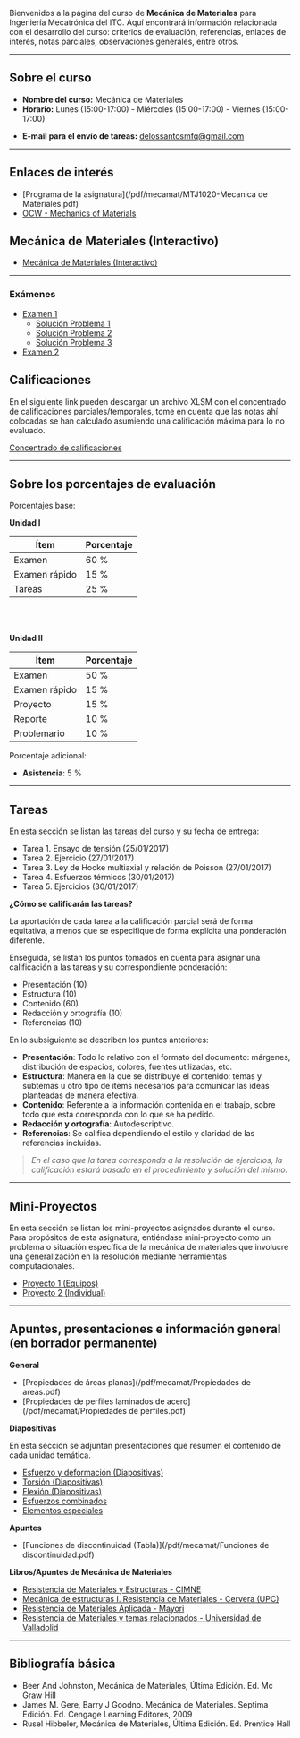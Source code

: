<!-- 
.. title: Mecánica de materiales
.. slug: mecanica-de-materiales
.. date: 2017-01-20 17:57:08 UTC-06:00
.. tags: mathjax, asignaturas,
.. category: 
.. link: 
.. description: 
.. type: text
-->


Bienvenidos a la página del curso de **Mecánica de Materiales** para Ingeniería Mecatrónica del ITC. 
Aquí encontrará información relacionada con el desarrollo del curso: criterios de evaluación, referencias, 
enlaces de interés, notas parciales, observaciones generales, entre otros.

---
## Sobre el curso

* **Nombre del curso:** Mecánica de Materiales
* **Horario:** Lunes (15:00-17:00) - Miércoles (15:00-17:00) - Viernes (15:00-17:00)
<!-- * **Profesor:** Pedro Jorge De Los Santos Lara -->
* **E-mail para el envío de tareas:** delossantosmfq@gmail.com


---

## Enlaces de interés

* [Programa de la asignatura](/pdf/mecamat/MTJ1020-Mecanica de Materiales.pdf)
* [OCW - Mechanics of Materials](https://ocw.mit.edu/courses/materials-science-and-engineering/3-11-mechanics-of-materials-fall-1999/index.htm)

## Mecánica de Materiales (Interactivo)

* [Mecánica de Materiales (Interactivo)](/MecMoviesILS/)

---

### Exámenes

* [Examen 1](/pdf/mecamat/EX01_MDM.pdf)
    - [Solución Problema 1](/pdf/mecamat/SOL_EX01_MDM_P1.pdf)
    - [Solución Problema 2](/pdf/mecamat/SOL_EX01_MDM_P2.pdf)
    - [Solución Problema 3](/pdf/mecamat/SOL_EX01_MDM_P3.pdf)
* [Examen 2](/pdf/mecamat/EX02_MDM.pdf)

## Calificaciones

En el siguiente link pueden descargar un archivo XLSM con el concentrado de calificaciones parciales/temporales, 
tome en cuenta que las notas ahí colocadas se han calculado asumiendo una calificación máxima para lo no evaluado.

[Concentrado de calificaciones](/xls/notas_mecamat_2017.xlsm)

---

## Sobre los porcentajes de evaluación

Porcentajes base: 

**Unidad I**

| **Ítem** | **Porcentaje** |
|----|----|
| Examen | 60 % |
| Examen rápido | 15 % |
| Tareas | 25 % |

<br>
<br>

**Unidad II**

| **Ítem** | **Porcentaje** |
|----|----|
| Examen | 50 % |
| Examen rápido | 15 % |
| Proyecto | 15 % |
| Reporte | 10 % |
| Problemario | 10 % |


Porcentaje adicional:

* **Asistencia**: 5 % 

---

## Tareas 

En esta sección se listan las tareas del curso y su fecha de entrega:

* Tarea 1. Ensayo de tensión (25/01/2017)
* Tarea 2. Ejercicio (27/01/2017)
* Tarea 3. Ley de Hooke multiaxial y relación de Poisson (27/01/2017)
* Tarea 4. Esfuerzos térmicos (30/01/2017)
* Tarea 5. Ejercicios (30/01/2017)

**¿Cómo se calificarán las tareas?**

La aportación de cada tarea a la calificación parcial será de forma equitativa, a menos que se especifique 
de forma explícita una ponderación diferente.

Enseguida, se listan los puntos tomados en cuenta para asignar una calificación a las tareas y su correspondiente 
ponderación: 

* Presentación (10)
* Estructura (10)
* Contenido (60)
* Redacción y ortografía (10)
* Referencias (10)

En lo subsiguiente se describen los puntos anteriores: 

* **Presentación**: Todo lo relativo con el formato del documento: márgenes, distribución de espacios, colores, fuentes utilizadas, etc.
* **Estructura**: Manera en la que se distribuye el contenido: temas y subtemas u otro tipo de ítems necesarios para comunicar las ideas planteadas de manera efectiva.
* **Contenido**: Referente a la información contenida en el trabajo, sobre todo que esta corresponda con lo que se ha pedido.
* **Redacción y ortografía**: Autodescriptivo.
* **Referencias**:  Se califica dependiendo el estilo y claridad de las referencias incluidas.

> *En el caso que la tarea corresponda a la resolución de ejercicios, la calificación estará basada en el procedimiento y solución del mismo.*


---

## Mini-Proyectos

En esta sección se listan los mini-proyectos asignados durante el curso. Para propósitos de esta asignatura, entiéndase mini-proyecto como 
un problema o situación específica de la mecánica de materiales que involucre una generalización en la resolución mediante herramientas 
computacionales.

* [Proyecto 1 (Equipos)](/pdf/mecamat/PROY01_MDM.pdf)
* [Proyecto 2 (Individual)](/pdf/mecamat/PROY02_MDM.pdf)


---

## Apuntes, presentaciones e información general (en borrador permanente)

**General**

* [Propiedades de áreas planas](/pdf/mecamat/Propiedades de areas.pdf)
* [Propiedades de perfiles laminados de acero](/pdf/mecamat/Propiedades de perfiles.pdf)

**Diapositivas**

En esta sección se adjuntan presentaciones que resumen el contenido de cada unidad temática.

* [Esfuerzo y deformación (Diapositivas)](/pdf/mecamat/p01_esfuerzo_deformacion.pdf)
* [Torsión (Diapositivas)](/pdf/mecamat/p02_torsion.pdf)
* [Flexión (Diapositivas)](/pdf/mecamat/p03_flexion.pdf)
* [Esfuerzos combinados](/pdf/mecamat/p04_esfuerzos_combinados.pdf)
* [Elementos especiales](/pdf/mecamat/p05_elementos_especiales.pdf)

**Apuntes**

* [Funciones de discontinuidad (Tabla)](/pdf/mecamat/Funciones de discontinuidad.pdf)

**Libros/Apuntes de Mecánica de Materiales**

* [Resistencia de Materiales y Estructuras - CIMNE](https://portal.camins.upc.edu/materials_guia/250120/2012/Resistencia%20de%20materiales%20y%20estructuras.pdf)
* [Mecánica de estructuras I. Resistencia de Materiales - Cervera (UPC)](http://cervera.rmee.upc.edu/libros/Mec%C3%A1nica_de_estructuras_I_Resistencia_de_Materiales.pdf)
* [Resistencia de Materiales Aplicada - Mayori](http://www.cartagena99.com/recursos/otros/apuntes/Resistencia_de_Materiales_Aplicada.pdf)
* [Resistencia de Materiales y temas relacionados - Universidad de Valladolid](http://www.eii.uva.es/reic/RMgrado/docs_varios/apuntes_RMgrado.pdf)




---


## Bibliografía básica

* Beer And Johnston, Mecánica de Materiales, Última Edición. Ed. Mc Graw Hill
* James M. Gere, Barry J Goodno. Mecánica de Materiales. Septima Edición. Ed. Cengage Learning Editores, 2009
* Rusel Hibbeler, Mecánica de Materiales, Última Edición. Ed. Prentice Hall 
